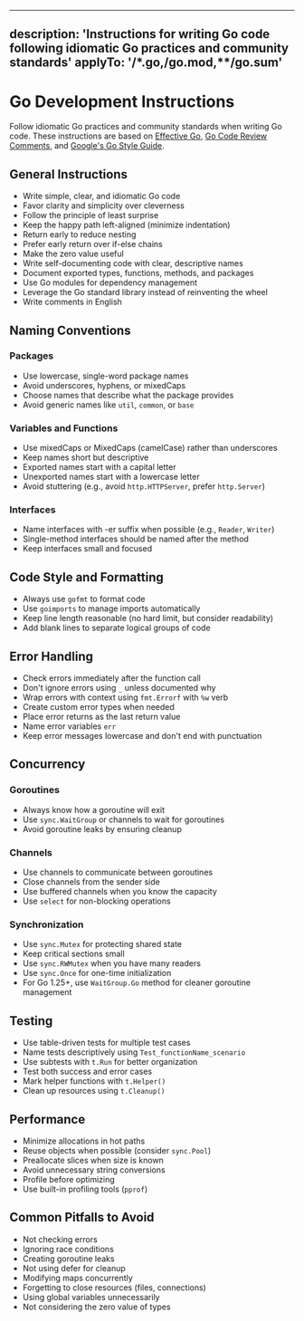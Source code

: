 <!-- Based on: https://github.com/github/awesome-copilot/blob/main/instructions/go.instructions.md -->
---
description: 'Instructions for writing Go code following idiomatic Go practices and community standards'
applyTo: '**/*.go,**/go.mod,**/go.sum'
---

# Go Development Instructions

Follow idiomatic Go practices and community standards when writing Go code. These instructions are based on [Effective Go](https://go.dev/doc/effective_go), [Go Code Review Comments](https://go.dev/wiki/CodeReviewComments), and [Google's Go Style Guide](https://google.github.io/styleguide/go/).

## General Instructions

- Write simple, clear, and idiomatic Go code
- Favor clarity and simplicity over cleverness
- Follow the principle of least surprise
- Keep the happy path left-aligned (minimize indentation)
- Return early to reduce nesting
- Prefer early return over if-else chains
- Make the zero value useful
- Write self-documenting code with clear, descriptive names
- Document exported types, functions, methods, and packages
- Use Go modules for dependency management
- Leverage the Go standard library instead of reinventing the wheel
- Write comments in English

## Naming Conventions

### Packages
- Use lowercase, single-word package names
- Avoid underscores, hyphens, or mixedCaps
- Choose names that describe what the package provides
- Avoid generic names like `util`, `common`, or `base`

### Variables and Functions
- Use mixedCaps or MixedCaps (camelCase) rather than underscores
- Keep names short but descriptive
- Exported names start with a capital letter
- Unexported names start with a lowercase letter
- Avoid stuttering (e.g., avoid `http.HTTPServer`, prefer `http.Server`)

### Interfaces
- Name interfaces with -er suffix when possible (e.g., `Reader`, `Writer`)
- Single-method interfaces should be named after the method
- Keep interfaces small and focused

## Code Style and Formatting

- Always use `gofmt` to format code
- Use `goimports` to manage imports automatically
- Keep line length reasonable (no hard limit, but consider readability)
- Add blank lines to separate logical groups of code

## Error Handling

- Check errors immediately after the function call
- Don't ignore errors using `_` unless documented why
- Wrap errors with context using `fmt.Errorf` with `%w` verb
- Create custom error types when needed
- Place error returns as the last return value
- Name error variables `err`
- Keep error messages lowercase and don't end with punctuation

## Concurrency

### Goroutines
- Always know how a goroutine will exit
- Use `sync.WaitGroup` or channels to wait for goroutines
- Avoid goroutine leaks by ensuring cleanup

### Channels
- Use channels to communicate between goroutines
- Close channels from the sender side
- Use buffered channels when you know the capacity
- Use `select` for non-blocking operations

### Synchronization
- Use `sync.Mutex` for protecting shared state
- Keep critical sections small
- Use `sync.RWMutex` when you have many readers
- Use `sync.Once` for one-time initialization
- For Go 1.25+, use `WaitGroup.Go` method for cleaner goroutine management

## Testing

- Use table-driven tests for multiple test cases
- Name tests descriptively using `Test_functionName_scenario`
- Use subtests with `t.Run` for better organization
- Test both success and error cases
- Mark helper functions with `t.Helper()`
- Clean up resources using `t.Cleanup()`

## Performance

- Minimize allocations in hot paths
- Reuse objects when possible (consider `sync.Pool`)
- Preallocate slices when size is known
- Avoid unnecessary string conversions
- Profile before optimizing
- Use built-in profiling tools (`pprof`)

## Common Pitfalls to Avoid

- Not checking errors
- Ignoring race conditions
- Creating goroutine leaks
- Not using defer for cleanup
- Modifying maps concurrently
- Forgetting to close resources (files, connections)
- Using global variables unnecessarily
- Not considering the zero value of types
